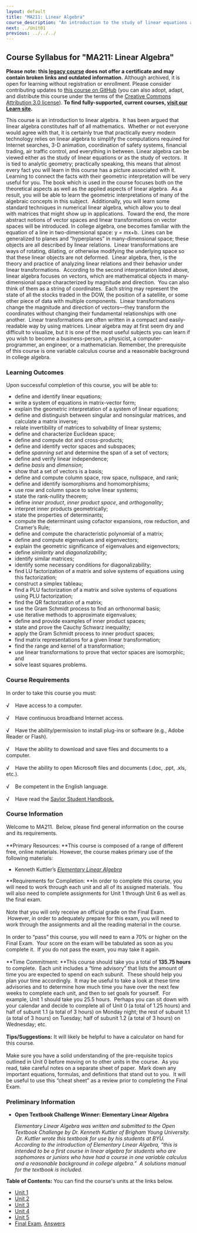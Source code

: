 ```yaml
---
layout: default
title: "MA211: Linear Algebra"
course_description: "An introduction to the study of linear equations and vectors through the theory and practice of analyzing linear relations and their behavior under linear transformations."
next: ../Unit01
previous: ../../../
---
```

Course Syllabus for "MA211: Linear Algebra"
-------------------------------------------

**Please note: this [legacy course](https://sayloracademy.zendesk.com/hc/en-us/articles/206089967) does not offer a certificate and may contain 
broken links and outdated information.** Although archived, it is open 
for learning without registration or enrollment. Please consider contributing 
updates to [this course on GitHub](https://github.com/saylordotorg/course_ma211) 
(you can also adopt, adapt, and distribute this course under the terms of 
the [Creative Commons Attribution 3.0 license](http://creativecommons.org/licenses/by/3.0/)). **To find fully-supported, current courses, [visit our 
Learn site](https://learn.saylor.org).**

This course is an introduction to linear algebra.  It has been argued
that linear algebra constitutes half of all mathematics.  Whether or not
everyone would agree with that, it is certainly true that practically
every modern technology relies on linear algebra to simplify the
computations required for Internet searches, 3-D animation, coordination
of safety systems, financial trading, air traffic control, and
everything in between. Linear algebra can be viewed either as the study
of linear equations or as the study of vectors.  It is tied to analytic
geometry; practically speaking, this means that almost every fact you
will learn in this course has a picture associated with it.  Learning to
connect the facts with their geometric interpretation will be very
useful for you. The book which is used in the course focuses both on the
theoretical aspects as well as the applied aspects of linear algebra. 
As a result, you will be able to learn the geometric interpretations of
many of the algebraic concepts in this subject.  Additionally, you will
learn some standard techniques in numerical linear algebra, which allow
you to deal with matrices that might show up in applications.  Toward
the end, the more abstract notions of vector spaces and linear
transformations on vector spaces will be introduced. In college algebra,
one becomes familiar with the equation of a line in two-dimensional
space: y = mx+b.  Lines can be generalized to planes and “hyperplanes”
in many-dimensional space; these objects are all described by linear
relations.  Linear transformations are ways of rotating, dilating, or
otherwise modifying the underlying space so that these linear objects
are not deformed.  Linear algebra, then, is the theory and practice of
analyzing linear relations and their behavior under linear
transformations.  According to the second interpretation listed above,
linear algebra focuses on vectors, which are mathematical objects in
many-dimensional space characterized by magnitude and direction.  You
can also think of them as a string of coordinates.  Each string may
represent the state of all the stocks traded in the DOW, the position of
a satellite, or some other piece of data with multiple components. 
Linear transformations change the magnitude and direction of
vectors—they transform the coordinates without changing their
fundamental relationships with one another.  Linear transformations are
often written in a compact and easily-readable way by using matrices.
Linear algebra may at first seem dry and difficult to visualize, but it
is one of the most useful subjects you can learn if you wish to become a
business-person, a physicist, a computer-programmer, an engineer, or a
mathematician. Remember, the prerequisite of this course is one variable
calculus course and a reasonable background in college algebra.

### Learning Outcomes

Upon successful completion of this course, you will be able to:  

-   define and identify linear equations;
-   write a system of equations in matrix-vector form;
-   explain the geometric interpretation of a system of linear
    equations;
-   define and distinguish between singular and nonsingular matrices,
    and calculate a matrix inverse;
-   relate invertibility of matrices to solvability of linear systems;
-   define and characterize Euclidean space;
-   define and compute dot and cross-products;
-   define and identify vector spaces and subspaces;
-   define *spanning set* and determine the span of a set of vectors;
-   define and verify linear independence;
-   define *basis* and *dimension*;
-   show that a set of vectors is a basis;
-   define and compute column space, row space, nullspace, and rank;
-   define and identify isomorphisms and homomorphisms;
-   use row and column space to solve linear systems;
-   state the rank-nullity theorem;
-   define *inner product*, *inner product space*, and *orthogonality*;
-   interpret inner products geometrically;
-   state the properties of determinants;
-   compute the determinant using cofactor expansions, row reduction,
    and Cramer’s Rule;
-   define and compute the characteristic polynomial of a matrix;
-   define and compute eigenvalues and eigenvectors;
-   explain the geometric significance of eigenvalues and eigenvectors;
-   define *similarity* and *diagonalizability*;
-   identify similar matrices;
-   identify some necessary conditions for diagonalizability;
-   find LU factorization of a matrix and solve systems of equations
    using this factorization;
-   construct a simplex tableau;
-   find a PLU factorization of a matrix and solve systems of equations
    using PLU factorization;
-   find the QR factorization of a matrix;
-   use the Gram Schmidt process to find an orthonormal basis;
-   use iterative methods to approximate eigenvalues;
-   define and provide examples of inner product spaces;
-   state and prove the Cauchy Schwarz inequality;
-   apply the Gram Schmidt process to inner product spaces;
-   find matrix representations for a given linear transformation;
-   find the range and kernel of a transformation;
-   use linear transformations to prove that vector spaces are
    isomorphic; and
-   solve least squares problems.

### Course Requirements

In order to take this course you must:  
    
 √    Have access to a computer.  
    
 √    Have continuous broadband Internet access.  
    
 √    Have the ability/permission to install plug-ins or software (e.g.,
Adobe Reader or Flash).  
    
 √    Have the ability to download and save files and documents to a
computer.  
    
 √    Have the ability to open Microsoft files and documents (.doc,
.ppt, .xls, etc.).  
    
 √    Be competent in the English language.  
        
 √    Have read the [Saylor Student
Handbook.](http://www.saylor.org/site/wp-content/uploads/2012/05/Saylor-StudentHandbook.pdf)

### Course Information

Welcome to MA211.  Below, please find general information on the course
and its requirements.  
    
 **Primary Resources: **This course is composed of a range of different
free, online materials. However, the course makes primary use of the
following materials:  

-   Kenneth Kuttler’s *[Elementary Linear
    Algebra](http://www.saylor.org/site/wp-content/uploads/2012/04/Elementary-Linear-Algebra-4-26-12-Kuttler-OTC.pdf)*

**Requirements for Completion: **In order to complete this course, you
will need to work through each unit and all of its assigned materials. 
You will also need to complete assignments for Unit 1 through Unit 6 as
well as the final exam.   
    
 Note that you will only receive an official grade on the Final Exam.
 However, in order to adequately prepare for this exam, you will need to
work through the assignments and all the reading material in the
course.  
    
 In order to “pass” this course, you will need to earn a 70% or higher
on the Final Exam.  Your score on the exam will be tabulated as soon as
you complete it.  If you do not pass the exam, you may take it again.  
    
 **Time Commitment: **This course should take you a total of **135.75
hours** to complete.  Each unit includes a “time advisory” that lists
the amount of time you are expected to spend on each subunit.  These
should help you plan your time accordingly.  It may be useful to take a
look at these time advisories and to determine how much time you have
over the next few weeks to complete each unit, and then to set goals for
yourself.  For example, Unit 1 should take you 25.5 hours.  Perhaps you
can sit down with your calendar and decide to complete all of Unit 0 (a
total of 1.25 hours) and half of subunit 1.1 (a total of 3 hours) on
Monday night; the rest of subunit 1.1 (a total of 3 hours) on Tuesday;
half of subunit 1.2 (a total of 3 hours) on Wednesday; etc.  
    
 **Tips/Suggestions:** It will likely be helpful to have a calculator on
hand for this course.  
    
 Make sure you have a solid understanding of the pre-requisite topics
outlined in Unit 0 before moving on to other units in the course.  As
you read, take careful notes on a separate sheet of paper.  Mark down
any important equations, formulas, and definitions that stand out to
you.  It will be useful to use this “cheat sheet” as a review prior to
completing the Final Exam.

### Preliminary Information

-   **Open Textbook Challenge Winner: Elementary Linear Algebra**

    **Elementary Linear Algebra* was written and submitted to the Open
    Textbook Challenge by Dr. Kenneth Kuttler of Brigham Young
    University.  Dr. Kuttler wrote this textbook for use by his students
    at BYU.  According to the introduction of *Elementary Linear
    Algebra*, “this is intended to be a first course in linear algebra
    for students who are sophomores or juniors who have had a course in
    one variable calculus and a reasonable background in college
    algebra.”  A solutions manual for the textbook is included.* 

**Table of Contents:** You can find the course's units at the links below.

- [Unit 1](https://legacy.saylor.org/ma211/Unit01/)
- [Unit 2](https://legacy.saylor.org/ma211/Unit02/)
- [Unit 3](https://legacy.saylor.org/ma211/Unit03/)
- [Unit 4](https://legacy.saylor.org/ma211/Unit04/)
- [Unit 5](https://legacy.saylor.org/ma211/Unit05/)
- [Final Exam](http://saylordotorg.github.io/LegacyExams/MA/MA211/MA211-FinalExam.html), [Answers](http://saylordotorg.github.io/LegacyExams/MA/MA211/MA211-FinalExam-Answers.html)
